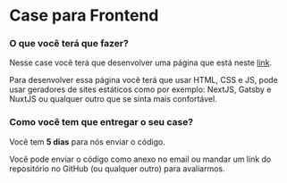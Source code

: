 # Case para Frontend

### O que você terá que fazer?

Nesse case você terá que desenvolver uma página que está neste [link](https://www.figma.com/file/2xvaQFXDYWaj0zQk9V3cVL/Arquivo-teste).

Para desenvolver essa página você terá que usar HTML, CSS e JS, pode usar geradores de sites estáticos como por exemplo: NextJS, Gatsby e NuxtJS ou qualquer outro que se sinta mais confortável.

### Como você tem que entregar o seu case?

Você tem **5 dias** para nós enviar o código.

Você pode enviar o código como anexo no email ou mandar um link do repositório no GitHub (ou qualquer outro) para avaliarmos.
